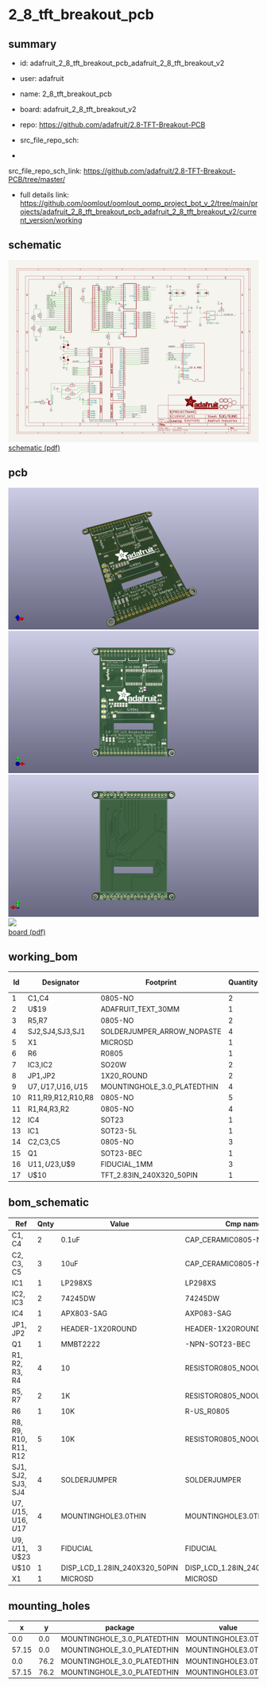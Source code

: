 # 2_8_tft_breakout_pcb
 
## summary 
* id: adafruit_2_8_tft_breakout_pcb_adafruit_2_8_tft_breakout_v2
* user: adafruit
* name: 2_8_tft_breakout_pcb
* board: adafruit_2_8_tft_breakout_v2
* repo: https://github.com/adafruit/2.8-TFT-Breakout-PCB



* src_file_repo_sch: 
*
 src_file_repo_sch_link: https://github.com/adafruit/2.8-TFT-Breakout-PCB/tree/master/
* full details link: https://github.com/oomlout/oomlout_oomp_project_bot_v_2/tree/main/projects/adafruit_2_8_tft_breakout_pcb_adafruit_2_8_tft_breakout_v2/current_version/working  

## schematic  
![](working_schematic_600.png)  
[schematic (pdf)](working_schematic.pdf)  

## pcb  
![](working_3d_600.png) 
![](working_3d_front_600.png)  
![](working_3d_back_600.png)  
![](working_600.png)  
[board (pdf)](working.pdf)  

## working_bom
| Id | Designator | Footprint | Quantity | Designation | Supplier and ref |  | None | 
| --- | --- | --- | --- | --- | --- | --- | --- | 
| 1 | C1,C4 | 0805-NO | 2 | 0.1uF |  |  | [''] | 
| 2 | U$19 | ADAFRUIT_TEXT_30MM | 1 |  |  |  | [''] | 
| 3 | R5,R7 | 0805-NO | 2 | 1K |  |  | [''] | 
| 4 | SJ2,SJ4,SJ3,SJ1 | SOLDERJUMPER_ARROW_NOPASTE | 4 |  |  |  | [''] | 
| 5 | X1 | MICROSD | 1 |  |  |  | [''] | 
| 6 | R6 | R0805 | 1 | 10K |  |  | [''] | 
| 7 | IC3,IC2 | SO20W | 2 | 74LVC245 |  |  | [''] | 
| 8 | JP1,JP2 | 1X20_ROUND | 2 |  |  |  | [''] | 
| 9 | U$7,U$17,U$16,U$15 | MOUNTINGHOLE_3.0_PLATEDTHIN | 4 | MOUNTINGHOLE3.0THIN |  |  | [''] | 
| 10 | R11,R9,R12,R10,R8 | 0805-NO | 5 | 10K |  |  | [''] | 
| 11 | R1,R4,R3,R2 | 0805-NO | 4 | 10 |  |  | [''] | 
| 12 | IC4 | SOT23 | 1 | APX803-SAG |  |  | [''] | 
| 13 | IC1 | SOT23-5L | 1 | MIC5225-3.3 |  |  | [''] | 
| 14 | C2,C3,C5 | 0805-NO | 3 | 10uF |  |  | [''] | 
| 15 | Q1 | SOT23-BEC | 1 | MMBT2222 |  |  | [''] | 
| 16 | U$11,U$23,U$9 | FIDUCIAL_1MM | 3 | FIDUCIAL |  |  | [''] | 
| 17 | U$10 | TFT_2.83IN_240X320_50PIN | 1 | DISP_LCD_1.28IN_240X320_50PIN |  |  | [''] | 


## bom_schematic
| Ref | Qnty | Value | Cmp name | Footprint | Description | Vendor | DNP | 
| --- | --- | --- | --- | --- | --- | --- | --- | 
| C1, C4 | 2 | 0.1uF | CAP_CERAMIC0805-NOOUTLINE | working:0805-NO |  |  |  | 
| C2, C3, C5 | 3 | 10uF | CAP_CERAMIC0805-NOOUTLINE | working:0805-NO |  |  |  | 
| IC1 | 1 | LP298XS | LP298XS | working:SOT23-5L |  |  |  | 
| IC2, IC3 | 2 | 74245DW | 74245DW | working:SO20W |  |  |  | 
| IC4 | 1 | APX803-SAG | AXP083-SAG | working:SOT23 |  |  |  | 
| JP1, JP2 | 2 | HEADER-1X20ROUND | HEADER-1X20ROUND | working:1X20_ROUND |  |  |  | 
| Q1 | 1 | MMBT2222 | -NPN-SOT23-BEC | working:SOT23-BEC |  |  |  | 
| R1, R2, R3, R4 | 4 | 10 | RESISTOR0805_NOOUTLINE | working:0805-NO |  |  |  | 
| R5, R7 | 2 | 1K | RESISTOR0805_NOOUTLINE | working:0805-NO |  |  |  | 
| R6 | 1 | 10K | R-US_R0805 | working:R0805 |  |  |  | 
| R8, R9, R10, R11, R12 | 5 | 10K | RESISTOR0805_NOOUTLINE | working:0805-NO |  |  |  | 
| SJ1, SJ2, SJ3, SJ4 | 4 | SOLDERJUMPER | SOLDERJUMPER | working:SOLDERJUMPER_ARROW_NOPASTE |  |  |  | 
| U$7, U$15, U$16, U$17 | 4 | MOUNTINGHOLE3.0THIN | MOUNTINGHOLE3.0THIN | working:MOUNTINGHOLE_3.0_PLATEDTHIN |  |  |  | 
| U$9, U$11, U$23 | 3 | FIDUCIAL | FIDUCIAL | working:FIDUCIAL_1MM |  |  |  | 
| U$10 | 1 | DISP_LCD_1.28IN_240X320_50PIN | DISP_LCD_1.28IN_240X320_50PIN | working:TFT_2.83IN_240X320_50PIN |  |  |  | 
| X1 | 1 | MICROSD | MICROSD | working:MICROSD |  |  |  | 


## mounting_holes
| x | y | package | value | ref | size | 
| --- | --- | --- | --- | --- | --- | 
| 0.0 | 0.0 | MOUNTINGHOLE_3.0_PLATEDTHIN | MOUNTINGHOLE3.0THIN | U$7 | m3 | 
| 57.15 | 0.0 | MOUNTINGHOLE_3.0_PLATEDTHIN | MOUNTINGHOLE3.0THIN | U$15 | m3 | 
| 0.0 | 76.2 | MOUNTINGHOLE_3.0_PLATEDTHIN | MOUNTINGHOLE3.0THIN | U$16 | m3 | 
| 57.15 | 76.2 | MOUNTINGHOLE_3.0_PLATEDTHIN | MOUNTINGHOLE3.0THIN | U$17 | m3 | 


